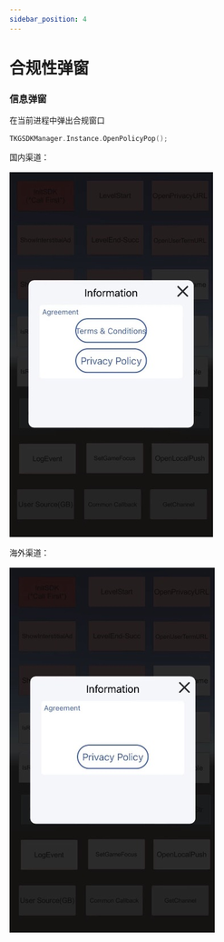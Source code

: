 ```yaml
---
sidebar_position: 4
---
```


# 合规性弹窗
### 信息弹窗
在当前进程中弹出合规窗口
```c
TKGSDKManager.Instance.OpenPolicyPop();
```
国内渠道：<br/><br/>
![iOS Symbols](/img/ads/popCN.jpg)

海外渠道：<br/><br/>
![iOS Symbols](/img/ads/popGB.jpg)
